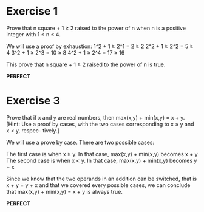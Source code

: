 # Exercise 1

Prove that n square + 1 ≥ 2 raised to the power of n when n is a positive integer with 1 ≤ n ≤ 4.

We will use a proof by exhaustion:
1^2 + 1 ≥ 2^1 = 2 ≥ 2
2^2 + 1 ≥ 2^2 = 5 ≥ 4
3^2 + 1 ≥ 2^3 = 10 ≥ 8
4^2 + 1 ≥ 2^4 = 17 ≥ 16

This prove that n square + 1 ≥ 2 raised to the power of n is true.

**PERFECT**

# Exercise 3

Prove that if x and y are real numbers, then max(x,y) +
min(x,y) = x + y. [Hint: Use a proof by cases, with
the two cases corresponding to x ≥ y and x < y, respec-
tively.]

We will use a prove by case. There are two possible cases:

The first case is when x ≥ y. In that case, max(x,y) + min(x,y) becomes x + y
The second case is when x < y. In that case, max(x,y) + min(x,y) becomes y + x

Since we know that the two operands in an addition can be switched, that is x + y = y + x and that
we covered every possible cases, we can conclude that max(x,y) + min(x,y) = x + y is always true.

**PERFECT**
